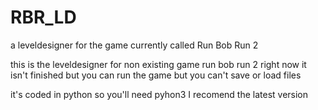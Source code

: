 RBR_LD
======

a leveldesigner for the game currently called Run Bob Run 2

this is the leveldesigner for non existing game run bob run 2
right now it isn't finished but you can run the game but you can't save or load files

it's coded in python so you'll need pyhon3 I recomend the latest version
